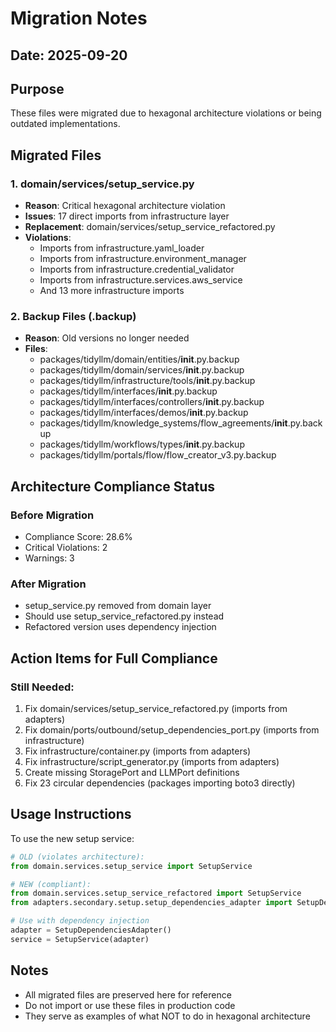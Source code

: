 # Migration Notes

## Date: 2025-09-20

## Purpose
These files were migrated due to hexagonal architecture violations or being outdated implementations.

## Migrated Files

### 1. domain/services/setup_service.py
- **Reason**: Critical hexagonal architecture violation
- **Issues**: 17 direct imports from infrastructure layer
- **Replacement**: domain/services/setup_service_refactored.py
- **Violations**:
  - Imports from infrastructure.yaml_loader
  - Imports from infrastructure.environment_manager
  - Imports from infrastructure.credential_validator
  - Imports from infrastructure.services.aws_service
  - And 13 more infrastructure imports

### 2. Backup Files (.backup)
- **Reason**: Old versions no longer needed
- **Files**:
  - packages/tidyllm/domain/entities/__init__.py.backup
  - packages/tidyllm/domain/services/__init__.py.backup
  - packages/tidyllm/infrastructure/tools/__init__.py.backup
  - packages/tidyllm/interfaces/__init__.py.backup
  - packages/tidyllm/interfaces/controllers/__init__.py.backup
  - packages/tidyllm/interfaces/demos/__init__.py.backup
  - packages/tidyllm/knowledge_systems/flow_agreements/__init__.py.backup
  - packages/tidyllm/workflows/types/__init__.py.backup
  - packages/tidyllm/portals/flow/flow_creator_v3.py.backup

## Architecture Compliance Status

### Before Migration
- Compliance Score: 28.6%
- Critical Violations: 2
- Warnings: 3

### After Migration
- setup_service.py removed from domain layer
- Should use setup_service_refactored.py instead
- Refactored version uses dependency injection

## Action Items for Full Compliance

### Still Needed:
1. Fix domain/services/setup_service_refactored.py (imports from adapters)
2. Fix domain/ports/outbound/setup_dependencies_port.py (imports from infrastructure)
3. Fix infrastructure/container.py (imports from adapters)
4. Fix infrastructure/script_generator.py (imports from adapters)
5. Create missing StoragePort and LLMPort definitions
6. Fix 23 circular dependencies (packages importing boto3 directly)

## Usage Instructions

To use the new setup service:
```python
# OLD (violates architecture):
from domain.services.setup_service import SetupService

# NEW (compliant):
from domain.services.setup_service_refactored import SetupService
from adapters.secondary.setup.setup_dependencies_adapter import SetupDependenciesAdapter

# Use with dependency injection
adapter = SetupDependenciesAdapter()
service = SetupService(adapter)
```

## Notes
- All migrated files are preserved here for reference
- Do not import or use these files in production code
- They serve as examples of what NOT to do in hexagonal architecture